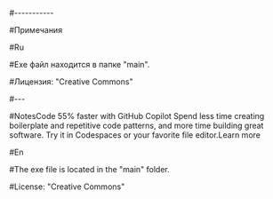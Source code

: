 #-----------

#Примечания

#Ru

#Exe файл находится в папке "main". 

#Лицензия: "Creative Commons"

#---

#NotesCode 55% faster with GitHub Copilot
Spend less time creating boilerplate and repetitive code patterns, and more time building great software. Try it in Codespaces or your favorite file editor.Learn more

#En

#The exe file is located in the "main" folder. 

#License: "Creative Commons"
